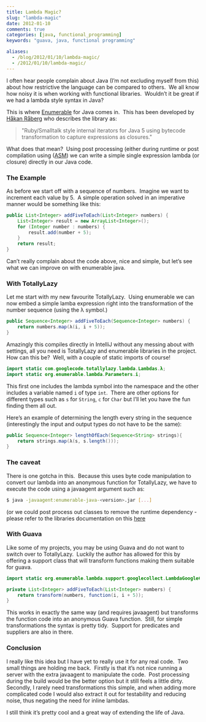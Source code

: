 ```yaml
---
title: Lambda Magic?
slug: "lambda-magic"
date: 2012-01-10
comments: true
categories: [java, functional_programming]
keywords: "guava, java, functional programming"

aliases:
  - /blog/2012/01/10/lambda-magic/
  - /2012/01/10/lambda-magic/
---
```


I often hear people complain about Java (I’m not excluding myself from this) about how restrictive the language can be compared to others.  We all know how noisy it is when working with functional libraries.  Wouldn’t it be great if we had a lambda style syntax in Java?

This is where [Enumerable](https://github.com/hraberg/enumerable) for Java comes in.  This has been developed by [Håkan Råberg](http://ghettojedi.org/) who describes the library as:

> "Ruby/Smalltalk style internal iterators for Java 5 using bytecode transformation to capture expressions as closures."

<!-- more -->

What does that mean?  Using post processing (either during runtime or post compilation using ([ASM](http://asm.ow2.org/)) we can write a simple single expression lambda (or closure) directly in our Java code.

### The Example

As before we start off with a sequence of numbers.  Imagine we want to increment each value by 5.  A simple operation solved in an imperative manner would be something like this:

``` java
public List<Integer> addFiveToEach(List<Integer> numbers) {
    List<Integer> result = new ArrayList<Integer>();
    for (Integer number : numbers) {
        result.add(number + 5);
    }
    return result;
}
```

Can’t really complain about the code above, nice and simple, but let’s see what we can improve on with enumerable java.

### With TotallyLazy

Let me start with my new favourite TotallyLazy.  Using enumerable we can now embed a simple lamba expression right into the transformation of the number sequence (using the λ symbol.)

``` java
public Sequence<Integer> addFiveToEach(Sequence<Integer> numbers) {
    return numbers.map(λ(i, i + 5));
}
```

Amazingly this compiles directly in IntelliJ without any messing about with settings, all you need is TotallyLazy and enumerable libraries in the project.  How can this be?  Well, with a couple of static imports of course!

``` java
import static com.googlecode.totallylazy.lambda.Lambdas.λ;
import static org.enumerable.lambda.Parameters.i;
```

This first one includes the lambda symbol into the namespace and the other includes a variable named `i` of type `int`.  There are other options for different types such as `s` for `String`, `c` for `Char` but I’ll let you have the fun finding them all out.

Here’s an example of determining the length every string in the sequence (interestingly the input and output types do not have to be the same):

``` java
public Sequence<Integer> lengthOfEach(Sequence<String> strings){
    return strings.map(λ(s, s.length()));
}
```

### The caveat

There is one gotcha in this.  Because this uses byte code manipulation to convert our lambda into an anonymous function for TotallyLazy, we have to execute the code using a javaagent argument such as:

``` bash
$ java -javaagent:enumerable-java-<version>.jar [...]
```

(or we could post process out classes to remove the runtime dependency - please refer to the libraries documentation on this [here](https://github.com/hraberg/enumerable#readme)

### With Guava

Like some of my projects, you may be using Guava and do not want to switch over to TotallyLazy.  Luckily the author has allowed for this by offering a support class that will transform functions making them suitable for guava.

``` java
import static org.enumerable.lambda.support.googlecollect.LambdaGoogleCollections.function;

private List<Integer> addFiveToEach(List<Integer> numbers) {
    return transform(numbers, function(i, i + 5));
}
```

This works in exactly the same way (and requires javaagent) but transforms the function code into an anonymous Guava function.  Still, for simple transformations the syntax is pretty tidy.  Support for predicates and suppliers are also in there.

### Conclusion

I really like this idea but I have yet to really use it for any real code.  Two small things are holding me back.  Firstly is that it’s not nice running a server with the extra javaagent to manipulate the code.  Post processing during the build would be the better option but it still feels a little dirty.  Secondly, I rarely need transformations this simple, and when adding more complicated code I would also extract it out for testability and reducing noise, thus negating the need for inline lambdas.

I still think it’s pretty cool and a great way of extending the life of Java.
